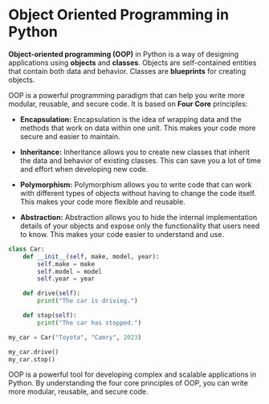# Object Oriented Programming in Python

**Object-oriented programming (OOP)** in Python is a way of designing applications using **objects** and **classes**. Objects are self-contained entities that contain both data and behavior. Classes are **blueprints** for creating objects.

OOP is a powerful programming paradigm that can help you write more modular, reusable, and secure code. It is based on **Four Core** principles:

- **Encapsulation:** Encapsulation is the idea of wrapping data and the methods that work on data within one unit. This makes your code more secure and easier to maintain.

- **Inheritance:** Inheritance allows you to create new classes that inherit the data and behavior of existing classes. This can save you a lot of time and effort when developing new code.

- **Polymorphism:** Polymorphism allows you to write code that can work with different types of objects without having to change the code itself. This makes your code more flexible and reusable.

- **Abstraction:** Abstraction allows you to hide the internal implementation details of your objects and expose only the functionality that users need to know. This makes your code easier to understand and use.

```python
class Car:
    def __init__(self, make, model, year):
        self.make = make
        self.model = model
        self.year = year

    def drive(self):
        print("The car is driving.")

    def stop(self):
        print("The car has stopped.")

my_car = Car("Toyota", "Camry", 2023)

my_car.drive()
my_car.stop()

```

OOP is a powerful tool for developing complex and scalable applications in Python. By understanding the four core principles of OOP, you can write more modular, reusable, and secure code.

